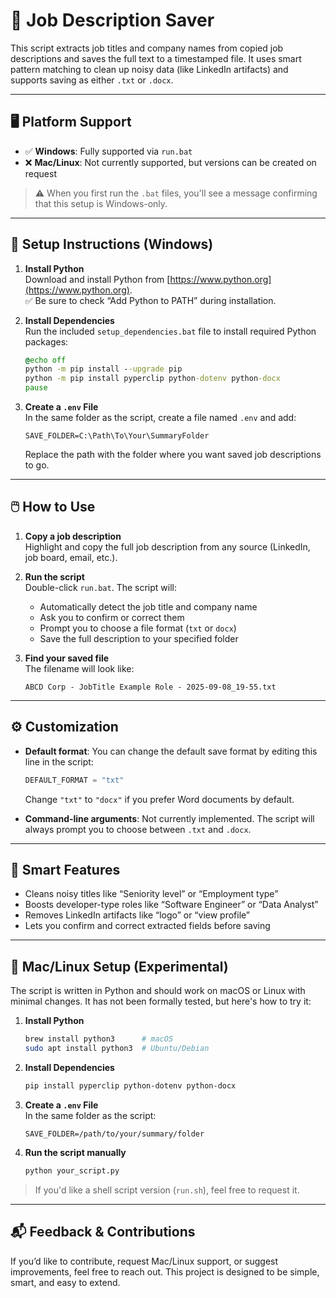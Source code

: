 # 📄 Job Description Saver

This script extracts job titles and company names from copied job descriptions and saves the full text to a timestamped file. It uses smart pattern matching to clean up noisy data (like LinkedIn artifacts) and supports saving as either `.txt` or `.docx`.

---

## 🖥️ Platform Support

- ✅ **Windows**: Fully supported via `run.bat`
- ❌ **Mac/Linux**: Not currently supported, but versions can be created on request

> ⚠️ When you first run the `.bat` files, you'll see a message confirming that this setup is Windows-only.

---

## 🚀 Setup Instructions (Windows)

1. **Install Python**  
   Download and install Python from [https://www.python.org](https://www.python.org).  
   ✅ Be sure to check “Add Python to PATH” during installation.

2. **Install Dependencies**  
   Run the included `setup_dependencies.bat` file to install required Python packages:
   ```bat
   @echo off
   python -m pip install --upgrade pip
   python -m pip install pyperclip python-dotenv python-docx
   pause
   ```

3. **Create a `.env` File**  
   In the same folder as the script, create a file named `.env` and add:
   ```
   SAVE_FOLDER=C:\Path\To\Your\SummaryFolder
   ```
   Replace the path with the folder where you want saved job descriptions to go.

---

## 🖱️ How to Use

1. **Copy a job description**  
   Highlight and copy the full job description from any source (LinkedIn, job board, email, etc.).

2. **Run the script**  
   Double-click `run.bat`. The script will:
   - Automatically detect the job title and company name
   - Ask you to confirm or correct them
   - Prompt you to choose a file format (`txt` or `docx`)
   - Save the full description to your specified folder

3. **Find your saved file**  
   The filename will look like:
   ```
   ABCD Corp - JobTitle Example Role - 2025-09-08_19-55.txt
   ```

---

## ⚙️ Customization

- **Default format**: You can change the default save format by editing this line in the script:
  ```python
  DEFAULT_FORMAT = "txt"
  ```
  Change `"txt"` to `"docx"` if you prefer Word documents by default.

- **Command-line arguments**: Not currently implemented. The script will always prompt you to choose between `.txt` and `.docx`.

---

## 🧠 Smart Features

- Cleans noisy titles like “Seniority level” or “Employment type”
- Boosts developer-type roles like “Software Engineer” or “Data Analyst”
- Removes LinkedIn artifacts like “logo” or “view profile”
- Lets you confirm and correct extracted fields before saving

---

## 🐧 Mac/Linux Setup (Experimental)

The script is written in Python and should work on macOS or Linux with minimal changes. It has not been formally tested, but here's how to try it:

1. **Install Python**  
   ```bash
   brew install python3      # macOS
   sudo apt install python3  # Ubuntu/Debian
   ```

2. **Install Dependencies**  
   ```bash
   pip install pyperclip python-dotenv python-docx
   ```

3. **Create a `.env` File**  
   In the same folder as the script:
   ```
   SAVE_FOLDER=/path/to/your/summary/folder
   ```

4. **Run the script manually**  
   ```bash
   python your_script.py
   ```

> If you'd like a shell script version (`run.sh`), feel free to request it.

---

## 📬 Feedback & Contributions

If you’d like to contribute, request Mac/Linux support, or suggest improvements, feel free to reach out. This project is designed to be simple, smart, and easy to extend.